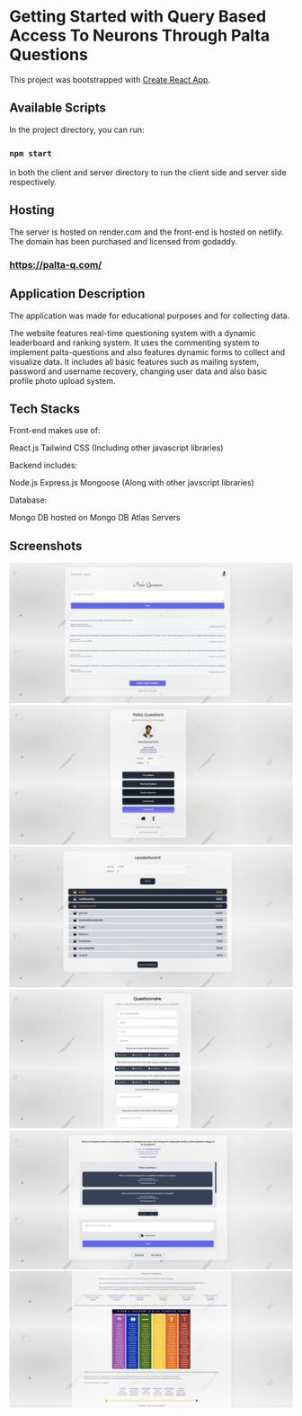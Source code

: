 # Getting Started with Query Based Access To Neurons Through Palta Questions

This project was bootstrapped with [Create React App](https://github.com/facebook/create-react-app).

## Available Scripts

In the project directory, you can run:

### `npm start`

in both the client and server directory to run the client side and server side respectively.

## Hosting

The server is hosted on render.com and the front-end is hosted on netlify.
The domain has been purchased and licensed from godaddy.

### https://palta-q.com/

## Application Description

The application was made for educational purposes and for collecting data.

The website features real-time questioning system with a dynamic leaderboard and ranking system. It uses the commenting system to implement palta-questions and also features dynamic forms to collect and visualize data. It includes all basic features such as mailing system, password and username recovery, changing user data and also basic profile photo upload system.

## Tech Stacks

Front-end makes use of:

React.js
Tailwind CSS
(Including other javascript libraries)

Backend includes:

Node.js
Express.js
Mongoose
(Along with other javscript libraries)

Database:

Mongo DB hosted on Mongo DB Atlas Servers

## Screenshots

![Home Page](client/public/Screenshots/1.png?raw=true "Home Page")
![Dashboard](client/public/Screenshots/2.png?raw=true "Dashboard")
![Leaderboard](client/public/Screenshots/3.png?raw=true "Leaderboard")
![Questionnaire](client/public/Screenshots/4.png?raw=true "Questionnaire")
![Palta Questions Page](client/public/Screenshots/5.png?raw=true "Palta Questions Page")
![Rules Page](client/public/Screenshots/6.png?raw=true "Rules Page")